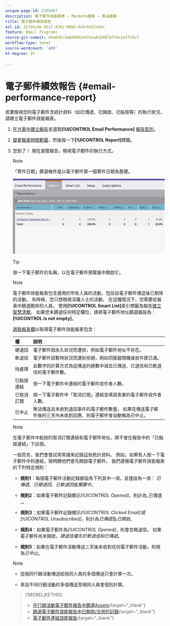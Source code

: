 ```yaml
---
unique-page-id: 2359467
description: 電子郵件效能報表 — Marketo檔案 — 產品檔案
title: 電子郵件績效報告
exl-id: 327d4c0e-951f-4782-989d-4a4c6a513ebc
feature: Email Programs
source-git-commit: 09a656c3a0d0002edfa1a61b987bff4c1dff33cf
workflow-type: tm+mt
source-wordcount: '489'
ht-degree: 2%

---
```


# 電子郵件績效報告 {#email-performance-report}

若要檢視您的電子郵件含統計資料（如已傳遞、已開啟、已點按等）的執行狀況，請建立電子郵件效能報表。

1. [在方案中建立報告](/help/marketo/product-docs/reporting/basic-reporting/creating-reports/create-a-report-in-a-program.md)並選取&#x200B;**[!UICONTROL Email Performance]** [報告型別](/help/marketo/product-docs/reporting/basic-reporting/report-types/report-type-overview.md)。
1. [變更報表時間範圍](/help/marketo/product-docs/reporting/basic-reporting/editing-reports/change-a-report-time-frame.md)，然後按一下&#x200B;**[!UICONTROL Report]**&#x200B;標籤。
1. 您到了！ 現在瀏覽報告，檢視電子郵件的執行方式。

   >[!NOTE]
   >
   >「寄件日期」篩選條件是以電子郵件第一個寄件日期為基礎。

   ![](assets/email-performance-report.png)

   >[!TIP]
   >
   >按一下電子郵件的名稱，以在電子郵件預覽器中開啟它。

   >[!NOTE]
   >
   >電子郵件效能報表包含適用於所有人員的活動，包括自電子郵件傳送後已刪除的活動。 有時候，您只想檢視活躍人士的活動。 在這種情況下，您需要從報表中篩選刪除的人員。 使用&#x200B;**[!UICONTROL Smart List]**&#x200B;索引標籤為報告[建立智慧清單](/help/marketo/product-docs/core-marketo-concepts/smart-lists-and-static-lists/creating-a-smart-list/create-a-smart-list.md)。 如果您未篩選任何特定欄位，請將電子郵件地址篩選器設為： **[!UICONTROL is not empty]**。

   [選取報表欄](/help/marketo/product-docs/reporting/basic-reporting/editing-reports/select-report-columns.md)以取得電子郵件效能報表包含：

   <table><thead>

<tr>
    <th>欄</th>
    <th>說明</th>
  </tr></thead>
<tbody>
  <tr>
    <td>硬退回</td>
    <td>電子郵件因永久狀況而遭拒，例如電子郵件地址不存在。</td>
  </tr>
  <tr>
    <td>軟退信</td>
    <td>電子郵件因暫時狀況而遭到拒絕，例如伺服器關機或收件匣已滿。</td>
  </tr>
  <tr>
    <td>待處理</td>
    <td>此數字的計算方式為從傳送的總數中減去已傳送、已退信和已軟退信的電子郵件數。</td>
  </tr>
  <tr>
    <td>已點按連結</td>
    <td>按一下電子郵件中連結的電子郵件收件者人數。</td>
  </tr>
  <tr>
    <td>已取消訂閱</td>
    <td>按一下電子郵件中「取消訂閱」連結並填寫表單的電子郵件收件者人數。</td>
  </tr>
  <tr>
    <td>已中止</td>
    <td>無法傳送且未收到退回事件的電子郵件數量。 如果在傳送電子郵件後的三天內未收到回應，則電子郵件會自動稱為已中止。</td>
  </tr>
</tbody></table>

>[!NOTE]
>
>在電子郵件中點按的取消訂閱連結和電子郵件地址，將不會在報告中的「已點按連結」下註冊。

一般而言，我們會嘗試用常識來記錄這些統計資料。 例如，如果有人按一下電子郵件中的連結，很明顯他們會先開啟電子郵件。 我們遵循電子郵件效能報表的下列特定規則：

* **規則1**：每個電子郵件活動記錄都設為下列其中一項，且僅設為一項： _已傳遞_、_已硬退回_、_已軟退回_&#x200B;或&#x200B;_擱置中_。

* **規則2**：如果電子郵件記錄顯示&#x200B;_[!UICONTROL Opened]_，則計為_&#x200B;已傳遞&#x200B;_。

* **規則3**：如果電子郵件記錄顯示&#x200B;_[!UICONTROL Clicked Email]_或_[!UICONTROL Unsubscribed]_，則計為&#x200B;_已傳遞_&#x200B;及&#x200B;_已開啟_。

* **規則4**：如果電子郵件為&#x200B;_[!UICONTROL Opened]_，則會忽略退信。 如果電子郵件尚未開啟，_&#x200B;硬退信&#x200B;_優先於_&#x200B;軟退信&#x200B;_和_&#x200B;已傳遞&#x200B;_。

* **規則5**：如果在電子郵件活動傳送三天後未收到任何電子郵件活動，則視為&#x200B;_已中止_。

>[!NOTE]
>
>* 從相同行銷活動傳送給相同人員的多個傳送只會計算一次。
>
>* 來自不同行銷活動的多個傳送至相同人員會個別計算。

>[!MORELIKETHIS]
>
>* [在行銷活動電子郵件報告中篩選Assets](/help/marketo/product-docs/reporting/basic-reporting/report-activity/filter-assets-in-a-campaign-email-reports.md){target="_blank"}
>* [篩選電子郵件效能報告中已刪除/合併的記錄](/help/marketo/product-docs/reporting/basic-reporting/report-activity/filter-deleted-merged-records-email-performance-report.md){target="_blank"}
>* [電子郵件連結效能報告](/help/marketo/product-docs/email-marketing/email-programs/email-program-data/email-link-performance-report.md){target="_blank"}
